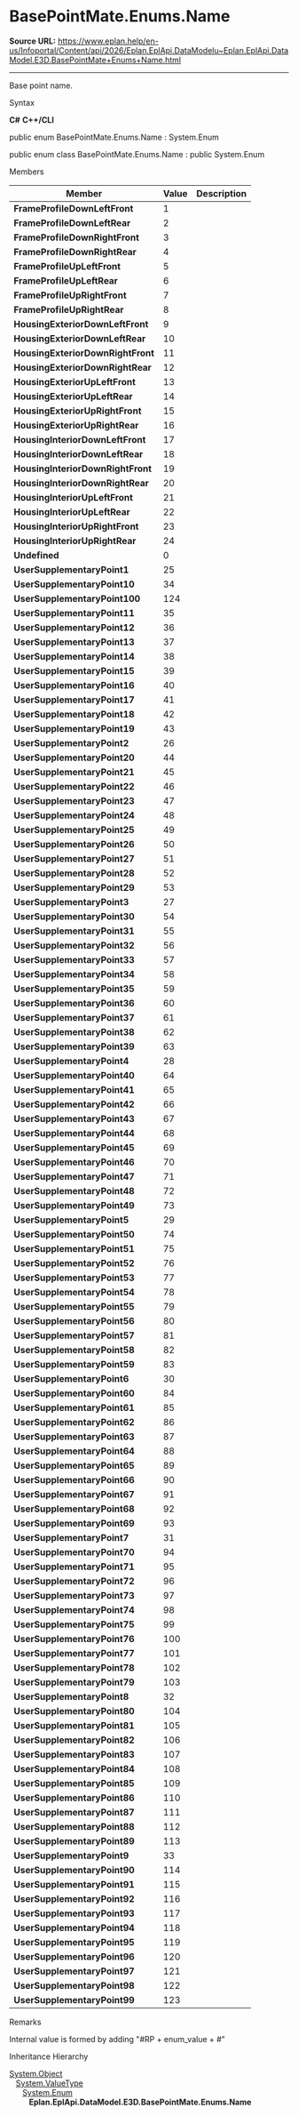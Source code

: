 # BasePointMate.Enums.Name

**Source URL:** https://www.eplan.help/en-us/Infoportal/Content/api/2026/Eplan.EplApi.DataModelu~Eplan.EplApi.DataModel.E3D.BasePointMate+Enums+Name.html

---

Base point name.

Syntax

**C#**
**C++/CLI**


public enum BasePointMate.Enums.Name : System.Enum

public enum class BasePointMate.Enums.Name : public System.Enum


Members

| Member | Value | Description |
| --- | --- | --- |
| **FrameProfileDownLeftFront** | 1 |  |
| **FrameProfileDownLeftRear** | 2 |  |
| **FrameProfileDownRightFront** | 3 |  |
| **FrameProfileDownRightRear** | 4 |  |
| **FrameProfileUpLeftFront** | 5 |  |
| **FrameProfileUpLeftRear** | 6 |  |
| **FrameProfileUpRightFront** | 7 |  |
| **FrameProfileUpRightRear** | 8 |  |
| **HousingExteriorDownLeftFront** | 9 |  |
| **HousingExteriorDownLeftRear** | 10 |  |
| **HousingExteriorDownRightFront** | 11 |  |
| **HousingExteriorDownRightRear** | 12 |  |
| **HousingExteriorUpLeftFront** | 13 |  |
| **HousingExteriorUpLeftRear** | 14 |  |
| **HousingExteriorUpRightFront** | 15 |  |
| **HousingExteriorUpRightRear** | 16 |  |
| **HousingInteriorDownLeftFront** | 17 |  |
| **HousingInteriorDownLeftRear** | 18 |  |
| **HousingInteriorDownRightFront** | 19 |  |
| **HousingInteriorDownRightRear** | 20 |  |
| **HousingInteriorUpLeftFront** | 21 |  |
| **HousingInteriorUpLeftRear** | 22 |  |
| **HousingInteriorUpRightFront** | 23 |  |
| **HousingInteriorUpRightRear** | 24 |  |
| **Undefined** | 0 |  |
| **UserSupplementaryPoint1** | 25 |  |
| **UserSupplementaryPoint10** | 34 |  |
| **UserSupplementaryPoint100** | 124 |  |
| **UserSupplementaryPoint11** | 35 |  |
| **UserSupplementaryPoint12** | 36 |  |
| **UserSupplementaryPoint13** | 37 |  |
| **UserSupplementaryPoint14** | 38 |  |
| **UserSupplementaryPoint15** | 39 |  |
| **UserSupplementaryPoint16** | 40 |  |
| **UserSupplementaryPoint17** | 41 |  |
| **UserSupplementaryPoint18** | 42 |  |
| **UserSupplementaryPoint19** | 43 |  |
| **UserSupplementaryPoint2** | 26 |  |
| **UserSupplementaryPoint20** | 44 |  |
| **UserSupplementaryPoint21** | 45 |  |
| **UserSupplementaryPoint22** | 46 |  |
| **UserSupplementaryPoint23** | 47 |  |
| **UserSupplementaryPoint24** | 48 |  |
| **UserSupplementaryPoint25** | 49 |  |
| **UserSupplementaryPoint26** | 50 |  |
| **UserSupplementaryPoint27** | 51 |  |
| **UserSupplementaryPoint28** | 52 |  |
| **UserSupplementaryPoint29** | 53 |  |
| **UserSupplementaryPoint3** | 27 |  |
| **UserSupplementaryPoint30** | 54 |  |
| **UserSupplementaryPoint31** | 55 |  |
| **UserSupplementaryPoint32** | 56 |  |
| **UserSupplementaryPoint33** | 57 |  |
| **UserSupplementaryPoint34** | 58 |  |
| **UserSupplementaryPoint35** | 59 |  |
| **UserSupplementaryPoint36** | 60 |  |
| **UserSupplementaryPoint37** | 61 |  |
| **UserSupplementaryPoint38** | 62 |  |
| **UserSupplementaryPoint39** | 63 |  |
| **UserSupplementaryPoint4** | 28 |  |
| **UserSupplementaryPoint40** | 64 |  |
| **UserSupplementaryPoint41** | 65 |  |
| **UserSupplementaryPoint42** | 66 |  |
| **UserSupplementaryPoint43** | 67 |  |
| **UserSupplementaryPoint44** | 68 |  |
| **UserSupplementaryPoint45** | 69 |  |
| **UserSupplementaryPoint46** | 70 |  |
| **UserSupplementaryPoint47** | 71 |  |
| **UserSupplementaryPoint48** | 72 |  |
| **UserSupplementaryPoint49** | 73 |  |
| **UserSupplementaryPoint5** | 29 |  |
| **UserSupplementaryPoint50** | 74 |  |
| **UserSupplementaryPoint51** | 75 |  |
| **UserSupplementaryPoint52** | 76 |  |
| **UserSupplementaryPoint53** | 77 |  |
| **UserSupplementaryPoint54** | 78 |  |
| **UserSupplementaryPoint55** | 79 |  |
| **UserSupplementaryPoint56** | 80 |  |
| **UserSupplementaryPoint57** | 81 |  |
| **UserSupplementaryPoint58** | 82 |  |
| **UserSupplementaryPoint59** | 83 |  |
| **UserSupplementaryPoint6** | 30 |  |
| **UserSupplementaryPoint60** | 84 |  |
| **UserSupplementaryPoint61** | 85 |  |
| **UserSupplementaryPoint62** | 86 |  |
| **UserSupplementaryPoint63** | 87 |  |
| **UserSupplementaryPoint64** | 88 |  |
| **UserSupplementaryPoint65** | 89 |  |
| **UserSupplementaryPoint66** | 90 |  |
| **UserSupplementaryPoint67** | 91 |  |
| **UserSupplementaryPoint68** | 92 |  |
| **UserSupplementaryPoint69** | 93 |  |
| **UserSupplementaryPoint7** | 31 |  |
| **UserSupplementaryPoint70** | 94 |  |
| **UserSupplementaryPoint71** | 95 |  |
| **UserSupplementaryPoint72** | 96 |  |
| **UserSupplementaryPoint73** | 97 |  |
| **UserSupplementaryPoint74** | 98 |  |
| **UserSupplementaryPoint75** | 99 |  |
| **UserSupplementaryPoint76** | 100 |  |
| **UserSupplementaryPoint77** | 101 |  |
| **UserSupplementaryPoint78** | 102 |  |
| **UserSupplementaryPoint79** | 103 |  |
| **UserSupplementaryPoint8** | 32 |  |
| **UserSupplementaryPoint80** | 104 |  |
| **UserSupplementaryPoint81** | 105 |  |
| **UserSupplementaryPoint82** | 106 |  |
| **UserSupplementaryPoint83** | 107 |  |
| **UserSupplementaryPoint84** | 108 |  |
| **UserSupplementaryPoint85** | 109 |  |
| **UserSupplementaryPoint86** | 110 |  |
| **UserSupplementaryPoint87** | 111 |  |
| **UserSupplementaryPoint88** | 112 |  |
| **UserSupplementaryPoint89** | 113 |  |
| **UserSupplementaryPoint9** | 33 |  |
| **UserSupplementaryPoint90** | 114 |  |
| **UserSupplementaryPoint91** | 115 |  |
| **UserSupplementaryPoint92** | 116 |  |
| **UserSupplementaryPoint93** | 117 |  |
| **UserSupplementaryPoint94** | 118 |  |
| **UserSupplementaryPoint95** | 119 |  |
| **UserSupplementaryPoint96** | 120 |  |
| **UserSupplementaryPoint97** | 121 |  |
| **UserSupplementaryPoint98** | 122 |  |
| **UserSupplementaryPoint99** | 123 |  |

Remarks

Internal value is formed by adding "#RP + enum\_value + #"

Inheritance Hierarchy

[System.Object](#)  
   [System.ValueType](#)  
      [System.Enum](#)  
         **Eplan.EplApi.DataModel.E3D.BasePointMate.Enums.Name**

